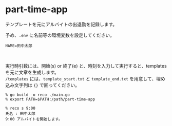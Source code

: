 # part-time-app
テンプレートを元にアルバイトの出退勤を記録します。  

予め、`.env` に名前等の環境変数を設定してください。  
```
NAME=田中太郎
```  
<br>

実行時引数には、開始(s) or 終了(e) と、時刻を入力して実行すると、templatesを元に文章を生成します。  
`/templates` には、`template_start.txt` と `template_end.txt` を用意して、埋め込み文字列は `{}` で囲ってください。  
  
```
% go build -o reco ./main.go
% export PATH=$PATH:/path/part-time-app

% reco s 9:00
氏名 : 田中太郎
9:00 アルバイトを開始します。
```
